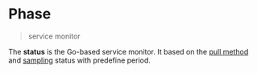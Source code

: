 # Phase

> service monitor

The **status** is the Go-based service monitor.
It based on the [pull method][1] and [sampling][2] status with predefine period.

[1]: https://en.wikipedia.org/wiki/Pull_technology
[2]: https://en.wikipedia.org/wiki/Sampling_(statistics)
